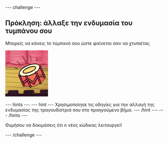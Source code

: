 \--- challenge \---

## Πρόκληση: άλλαξε την ενδυμασία του τυμπάνου σου

Μπορείς να κάνεις το τύμπανό σου ώστε φαίνεται σαν να χτυπιέται;

![screenshot](images/band-drum-final.png)

\--- hints \--- \--- hint \--- Χρησιμοποίησε τις οδηγίες για την αλλαγή της ενδυμασίας της τραγουδίστριά σου στο προηγούμενο βήμα. \--- /hint \--- \--- /hints \---

Θυμήσου να δοκιμάσεις ότι ο νέος κώδικας λειτουργεί!

\--- /challenge \---